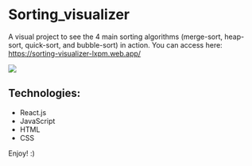# Sorting_visualizer
A visual project to see the 4 main sorting algorithms (merge-sort, heap-sort, quick-sort, and bubble-sort) in action. You can access here: https://sorting-visualizer-lxpm.web.app/

![](https://i.imgur.com/F3VthR8.png)

## Technologies:
- React.js
- JavaScript
- HTML
- CSS

Enjoy! :)
